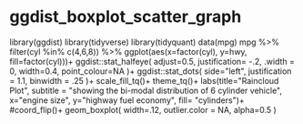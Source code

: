 # ggdist_boxplot_scatter_graph


library(ggdist)
library(tidyverse)
library(tidyquant)
data(mpg)
mpg %>% 
  filter(cyl %in% c(4,6,8)) %>% 
  ggplot(aes(x=factor(cyl), y=hwy, fill=factor(cyl)))+
  ggdist::stat_halfeye(
    adjust=0.5,
    justification= -.2,
    .width = 0,
    width=0.4,
    point_colour=NA
  )+
  ggdist::stat_dots(
    side="left",
    justification = 1.1,
    binwidth = .25
  )+
  scale_fill_tq()+
  theme_tq()+
  labs(title="Raincloud Plot",
       subtitle = "showing the bi-modal distribution of 6 cylinder vehicle",
       x="engine size",
       y="highway fuel economy",
       fill= "cylinders")+
  #coord_flip()+
  geom_boxplot(
    width=.12,
    outlier.color = NA,
    alpha=0.5
  )


